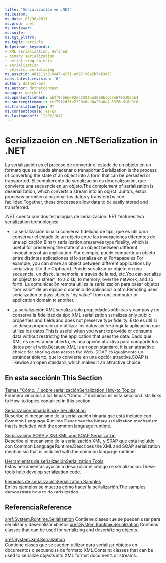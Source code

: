 ```yaml
---
title: "Serialización en .NET"
ms.custom: 
ms.date: 03/30/2017
ms.prod: .net
ms.reviewer: 
ms.suite: 
ms.tgt_pltfrm: 
ms.topic: article
helpviewer_keywords:
- XML serialization, defined
- binary serialization
- serializing objects
- serialization
- objects, serializing
ms.assetid: 4d1111c0-9447-4231-a997-96a2b74b3453
caps.latest.revision: "6"
author: dotnet-bot
ms.author: dotnetcontent
manager: wpickett
ms.openlocfilehash: ab8f86b66e92ea250fbe20e8bcb27e6706302db4
ms.sourcegitcommit: ce279f2d7fe2220e6ea0a25a8a7a5370ddf8d9f0
ms.translationtype: MT
ms.contentlocale: es-ES
ms.lasthandoff: 12/02/2017
---
```

# <a name="serialization-in-net"></a><span data-ttu-id="a6597-102">Serialización en .NET</span><span class="sxs-lookup"><span data-stu-id="a6597-102">Serialization in .NET</span></span>
<span data-ttu-id="a6597-103">La serialización es el proceso de convertir el estado de un objeto en un formato que se pueda almacenar o transportar.</span><span class="sxs-lookup"><span data-stu-id="a6597-103">Serialization is the process of converting the state of an object into a form that can be persisted or transported.</span></span> <span data-ttu-id="a6597-104">El complemento de serialización es deserialización, que convierte una secuencia en un objeto.</span><span class="sxs-lookup"><span data-stu-id="a6597-104">The complement of serialization is deserialization, which converts a stream into an object.</span></span> <span data-ttu-id="a6597-105">Juntos, estos procesos permiten almacenar los datos y transferirlos con facilidad.</span><span class="sxs-lookup"><span data-stu-id="a6597-105">Together, these processes allow data to be easily stored and transferred.</span></span>  
  
<span data-ttu-id="a6597-106">.NET cuenta con dos tecnologías de serialización:</span><span class="sxs-lookup"><span data-stu-id="a6597-106">.NET features two serialization technologies:</span></span>  
  
-   <span data-ttu-id="a6597-107">La serialización binaria conserva fidelidad de tipo, que es útil para conservar el estado de un objeto entre las invocaciones diferentes de una aplicación.</span><span class="sxs-lookup"><span data-stu-id="a6597-107">Binary serialization preserves type fidelity, which is useful for preserving the state of an object between different invocations of an application.</span></span> <span data-ttu-id="a6597-108">Por ejemplo, puede compartir un objeto entre distintas aplicaciones si lo serializa en el Portapapeles.</span><span class="sxs-lookup"><span data-stu-id="a6597-108">For example, you can share an object between different applications by serializing it to the Clipboard.</span></span> <span data-ttu-id="a6597-109">Puede serializar un objeto en una secuencia, un disco, la memoria, a través de la red, etc.</span><span class="sxs-lookup"><span data-stu-id="a6597-109">You can serialize an object to a stream, to a disk, to memory, over the network, and so forth.</span></span> <span data-ttu-id="a6597-110">La comunicación remota utiliza la serialización para pasar objetos "por valor" de un equipo o dominio de aplicación a otro.</span><span class="sxs-lookup"><span data-stu-id="a6597-110">Remoting uses serialization to pass objects "by value" from one computer or application domain to another.</span></span>  
  
-   <span data-ttu-id="a6597-111">La serialización XML serializa solo propiedades públicas y campos y no conserva la fidelidad de tipo.</span><span class="sxs-lookup"><span data-stu-id="a6597-111">XML serialization serializes only public properties and fields and does not preserve type fidelity.</span></span> <span data-ttu-id="a6597-112">Esto es útil si se desea proporcionar o utilizar los datos sin restringir la aplicación que utiliza los datos.</span><span class="sxs-lookup"><span data-stu-id="a6597-112">This is useful when you want to provide or consume data without restricting the application that uses the data.</span></span> <span data-ttu-id="a6597-113">Dado que XML es un estándar abierto, es una opción atractiva para compartir los datos por el web.</span><span class="sxs-lookup"><span data-stu-id="a6597-113">Because XML is an open standard, it is an attractive choice for sharing data across the Web.</span></span> <span data-ttu-id="a6597-114">SOAP es igualmente un estándar abierto, que lo convierte en una opción atractiva.</span><span class="sxs-lookup"><span data-stu-id="a6597-114">SOAP is likewise an open standard, which makes it an attractive choice.</span></span>  
  
## <a name="in-this-section"></a><span data-ttu-id="a6597-115">En esta sección</span><span class="sxs-lookup"><span data-stu-id="a6597-115">In This Section</span></span>  
[<span data-ttu-id="a6597-116">Temas "Cómo…" sobre serialización</span><span class="sxs-lookup"><span data-stu-id="a6597-116">Serialization How-to Topics</span></span>](../../../docs/standard/serialization/serialization-how-to-topics.md)  
<span data-ttu-id="a6597-117">Enumera vínculos a los temas "Cómo..." incluidos en esta sección.</span><span class="sxs-lookup"><span data-stu-id="a6597-117">Lists links to How-to topics contained in this section.</span></span>
  
[<span data-ttu-id="a6597-118">Serialización binaria</span><span class="sxs-lookup"><span data-stu-id="a6597-118">Binary Serialization</span></span>](../../../docs/standard/serialization/binary-serialization.md)  
<span data-ttu-id="a6597-119">Describe el mecanismo de la serialización binaria que está incluido con Common Language Runtime.</span><span class="sxs-lookup"><span data-stu-id="a6597-119">Describes the binary serialization mechanism that is included with the common language runtime.</span></span>

[<span data-ttu-id="a6597-120">Serialización SOAP y XML</span><span class="sxs-lookup"><span data-stu-id="a6597-120">XML and SOAP Serialization</span></span>](../../../docs/standard/serialization/xml-and-soap-serialization.md)  
<span data-ttu-id="a6597-121">Describe el mecanismo de la serialización XML y SOAP que está incluido con Common Language Runtime.</span><span class="sxs-lookup"><span data-stu-id="a6597-121">Describes the XML and SOAP serialization mechanism that is included with the common language runtime.</span></span>

[<span data-ttu-id="a6597-122">Herramientas de serialización</span><span class="sxs-lookup"><span data-stu-id="a6597-122">Serialization Tools</span></span>](../../../docs/standard/serialization/serialization-tools.md)  
<span data-ttu-id="a6597-123">Estas herramientas ayudan a desarrollar el código de serialización.</span><span class="sxs-lookup"><span data-stu-id="a6597-123">These tools help develop serialization code.</span></span>

[<span data-ttu-id="a6597-124">Ejemplos de serialización</span><span class="sxs-lookup"><span data-stu-id="a6597-124">Serialization Samples</span></span>](../../../docs/standard/serialization/serialization-samples.md)  
<span data-ttu-id="a6597-125">En los ejemplos se muestra cómo hacer la serialización.</span><span class="sxs-lookup"><span data-stu-id="a6597-125">The samples demonstrate how to do serialization.</span></span>

## <a name="reference"></a><span data-ttu-id="a6597-126">Referencia</span><span class="sxs-lookup"><span data-stu-id="a6597-126">Reference</span></span>
<span data-ttu-id="a6597-127"><xref:System.Runtime.Serialization> Contiene clases que se pueden usar para serializar y deserializar objetos.</span><span class="sxs-lookup"><span data-stu-id="a6597-127"><xref:System.Runtime.Serialization> Contains classes that can be used for serializing and deserializing objects.</span></span>
  
<xref:System.Xml.Serialization>  
<span data-ttu-id="a6597-128">Contiene clases que se pueden utilizar para serializar objetos en documentos o secuencias de formato XML.</span><span class="sxs-lookup"><span data-stu-id="a6597-128">Contains classes that can be used to serialize objects into XML format documents or streams.</span></span>